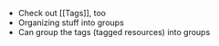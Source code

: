 - Check out [[Tags]], too
- Organizing stuff into groups
- Can group the tags (tagged resources) into groups